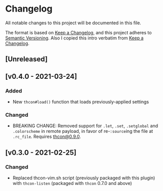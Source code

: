 # Changelog
All notable changes to this project will be documented in this file.

The format is based on [Keep a Changelog](https://keepachangelog.com/en/1.0.0/),
and this project adheres to [Semantic Versioning](https://semver.org/spec/v2.0.0.html).
Also I copied this intro verbatim from [Keep a Changelog](https://keepachangelog.com/en/1.0.0/).

## [Unreleased]

## [v0.4.0 - 2021-03-24]
### Added
* New `thcon#load()` function that loads previously-applied settings

### Changed
* BREAKING CHANGE: Removed support for `.let`, `.set`, `.setglobal` and `.colorscheme` in remote payload, in favor of re-`:source`ing the file at `.rc_file`.  Requires thcon@0.9.0.

## [v0.3.0 - 2021-02-25]
### Changed
* Replaced thcon-vim.sh script (previously packaged with this plugin) with `thcon-listen` (packaged with `thcon` 0.7.0 and above)
